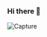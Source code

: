 ### Hi there 👋

![Capture](https://user-images.githubusercontent.com/66886190/147837100-a7c1e9d2-2fb6-481e-88cd-e43822ef9526.PNG)








